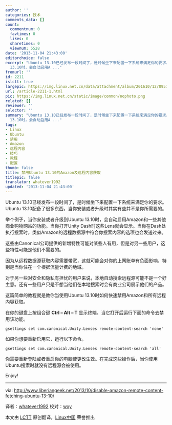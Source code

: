 ```yaml
---
author: ''
categories: 技术
comments_data: []
count:
  commentnum: 0
  favtimes: 0
  likes: 0
  sharetimes: 0
  viewnum: 5528
date: '2013-11-04 21:43:00'
editorchoice: false
excerpt: "Ubuntu 13.10已经发布一段时间了，是时候坐下来配置一下系统来满足你的要求。Ubuntu 13.10配备了很多东西，当你安装或者升级时其实有些并不是你所需要的。\r\n举个例子，当你安装或者升级到Ubuntu
  13.10时，会自动启用A ..."
fromurl: ''
id: 2211
islctt: true
largepic: https://img.linux.net.cn/data/attachment/album/201610/12/095124vr9cmdgilii8rrwr.png
url: /article-2211-1.html
pic: https://img.linux.net.cn/static/image/common/nophoto.png
related: []
reviewer: ''
selector: ''
summary: "Ubuntu 13.10已经发布一段时间了，是时候坐下来配置一下系统来满足你的要求。Ubuntu 13.10配备了很多东西，当你安装或者升级时其实有些并不是你所需要的。\r\n举个例子，当你安装或者升级到Ubuntu
  13.10时，会自动启用A ..."
tags:
- Linux
- Ubuntu
- 禁用
- Amazon
- 远程内容
- 技巧
- 教程
- 配置
thumb: false
title: 禁用Ubuntu 13.10的Amazon及远程内容获取
titlepic: false
translator: whatever1992
updated: '2013-11-04 21:43:00'
---
```


Ubuntu 13.10已经发布一段时间了，是时候坐下来配置一下系统来满足你的要求。Ubuntu 13.10配备了很多东西，当你安装或者升级时其实有些并不是你所需要的。


举个例子，当你安装或者升级到Ubuntu 13.10时，会自动启用Amazon和一些其他商业购物网站的功能。当你打开Unity Dash时这些Lens就会显示。当你在Dash处执行搜索时，类似Amazon的远程数据源中符合你搜索内容的选项也会发送过来。


这些由Canonical公司提供的新增特性可能对某些人有用，但是对另一些用户，这些特性可能是他们不需要的。


因为从远程数据源获取内容需要带宽，这就可能会对你的上网账单有负面影响，特别是当你住在一个根据流量计费的地域。


对于另一些对安全和隐私有担忧的用户来说，本地自动搜索远程源可能不是一个好主意。还有一些用户只是不想当他们在本地搜索时会有商业公司展示他们的产品。


这篇简单的教程就是教你当使用Ubuntu 13.10时如何快速禁用Amazon和所有远程内容获取。


在你的键盘上按组合键 **Ctrl – Alt – T** 显示终端。当它打开后运行下面的命令去禁用该功能。



```
gsettings set com.canonical.Unity.Lenses remote-content-search 'none' 
```

如果你想要重新启用它，运行以下命令。



```
gsettings set com.canonical.Unity.Lenses remote-content-search 'all' 
```

你需要重新登陆或者重启你的电脑使更改生效。在完成这些操作后，当你使用Ubuntu搜索时就没有远程源会被使用。


Enjoy!




---


via: <http://www.liberiangeek.net/2013/10/disable-amazon-remote-content-fetching-ubuntu-13-10/>


译者：[whatever1992](https://github.com/whatever1992) 校对：[wxy](https://github.com/wxy)


本文由 [LCTT](https://github.com/LCTT/TranslateProject) 原创翻译，[Linux中国](http://linux.cn/) 荣誉推出